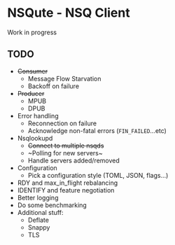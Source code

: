 # NSQute - NSQ Client

Work in progress

## TODO

* ~~Consumer~~
  * Message Flow Starvation
  * Backoff on failure
* ~~Producer~~
  * MPUB
  * DPUB
* Error handling
  * Reconnection on failure
  * Acknowledge non-fatal errors (`FIN_FAILED`...etc)
* Nsqlookupd
  * ~~Connect to multiple nsqds~~
  * ~Polling for new servers~
  * Handle servers added/removed
* Configuration
  * Pick a configuration style (TOML, JSON, flags...)
* RDY and max_in_flight rebalancing
* IDENTIFY and feature negotiation
* Better logging
* Do some benchmarking
* Additional stuff:
  * Deflate
  * Snappy
  * TLS
